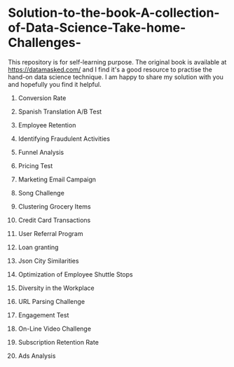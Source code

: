# Solution-to-the-book-A-collection-of-Data-Science-Take-home-Challenges-

This repository is for self-learning purpose. The original book is available at https://datamasked.com/ and I find it's a good resource to practise the hand-on data science technique. I am happy to share my solution with you and hopefully you find it helpful.

1. Conversion Rate

2. Spanish Translation A/B Test 

3. Employee Retention

4. Identifying Fraudulent Activities 

5. Funnel Analysis

6. Pricing Test

7. Marketing Email Campaign

8. Song Challenge

9. Clustering Grocery Items 

10. Credit Card Transactions

11. User Referral Program 

12. Loan granting

13. Json City Similarities

14. Optimization of Employee Shuttle Stops

15. Diversity in the Workplace 

16. URL Parsing Challenge 

17. Engagement Test

18. On-Line Video Challenge 

19. Subscription Retention Rate 

20. Ads Analysis
